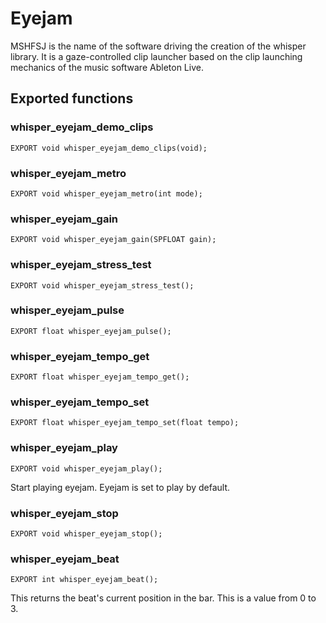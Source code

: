 # Eyejam

MSHFSJ is the name of the software driving the creation of the whisper library.
It is a gaze-controlled clip launcher based on the clip launching mechanics
of the music software Ableton Live.


## Exported functions

### whisper\_eyejam\_demo\_clips

    EXPORT void whisper_eyejam_demo_clips(void);

### whisper\_eyejam\_metro

    EXPORT void whisper_eyejam_metro(int mode);

### whisper_eyejam_gain

    EXPORT void whisper_eyejam_gain(SPFLOAT gain);

### whisper\_eyejam\_stress\_test

    EXPORT void whisper_eyejam_stress_test();

### whisper\_eyejam\_pulse

    EXPORT float whisper_eyejam_pulse();

### whisper\_eyejam\_tempo\_get

    EXPORT float whisper_eyejam_tempo_get();

### whisper\_eyejam\_tempo\_set

    EXPORT float whisper_eyejam_tempo_set(float tempo);

### whisper\_eyejam\_play

    EXPORT void whisper_eyejam_play();

Start playing eyejam. Eyejam is set to play by default.

### whisper\_eyejam\_stop

    EXPORT void whisper_eyejam_stop();

### whisper\_eyejam\_beat

    EXPORT int whisper_eyejam_beat();

This returns the beat's current position in the bar. This is a value from 0 to 3.
